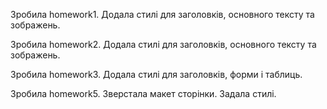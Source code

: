 Зробила homework1. Додала стилі для заголовків, основного тексту та зображень.

Зробила homework2. Додала стилі для заголовків, основного тексту та зображень.

Зробила homework3. Додала стилі для заголовків, форми і таблиць.

Зробила homework5. Зверстала макет сторінки. Задала стилі. 